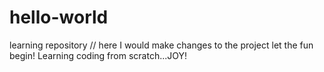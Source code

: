 # hello-world
learning repository
// here I would make changes to the project 
let the fun begin!
Learning coding from scratch...JOY!
